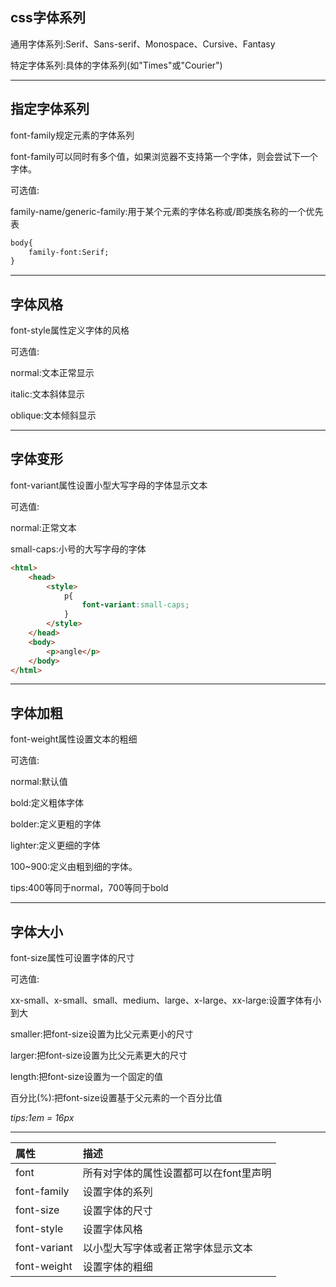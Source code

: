 ## css字体系列

通用字体系列:Serif、Sans-serif、Monospace、Cursive、Fantasy

特定字体系列:具体的字体系列\(如"Times"或"Courier"\)

---

## 指定字体系列

font-family规定元素的字体系列

font-family可以同时有多个值，如果浏览器不支持第一个字体，则会尝试下一个字体。

可选值:

family-name/generic-family:用于某个元素的字体名称或/即类族名称的一个优先表

```HTML
body{
    family-font:Serif;
}
```

---

## 字体风格

font-style属性定义字体的风格

可选值:

normal:文本正常显示

italic:文本斜体显示

oblique:文本倾斜显示

---

## 字体变形

font-variant属性设置小型大写字母的字体显示文本

可选值:

normal:正常文本

small-caps:小号的大写字母的字体

```HTML
<html>
    <head>
        <style>
            p{
                font-variant:small-caps;
            }
        </style>
    </head>
    <body>
        <p>angle</p>
    </body>
</html>
```

---

## 字体加粗

font-weight属性设置文本的粗细

可选值:

normal:默认值

bold:定义粗体字体

bolder:定义更粗的字体

lighter:定义更细的字体

100~900:定义由粗到细的字体。

tips:400等同于normal，700等同于bold

---

## 字体大小

font-size属性可设置字体的尺寸

可选值:

xx-small、x-small、small、medium、large、x-large、xx-large:设置字体有小到大

smaller:把font-size设置为比父元素更小的尺寸

larger:把font-size设置为比父元素更大的尺寸

length:把font-size设置为一个固定的值

百分比\(%\):把font-size设置基于父元素的一个百分比值

_tips:1em = 16px_

---

| 属性 | 描述 |
| :--- | :--- |
| font | 所有对字体的属性设置都可以在font里声明 |
| font-family | 设置字体的系列 |
| font-size | 设置字体的尺寸 |
| font-style | 设置字体风格 |
| font-variant | 以小型大写字体或者正常字体显示文本 |
| font-weight | 设置字体的粗细 |



